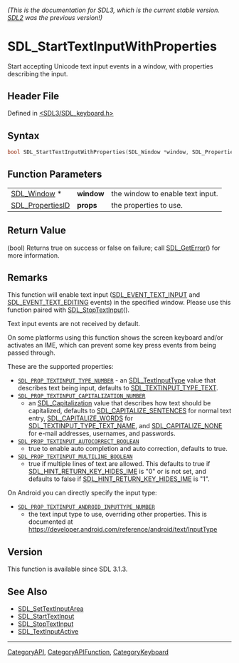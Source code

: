 ###### (This is the documentation for SDL3, which is the current stable version. [SDL2](https://wiki.libsdl.org/SDL2/) was the previous version!)
# SDL_StartTextInputWithProperties

Start accepting Unicode text input events in a window, with properties describing the input.

## Header File

Defined in [<SDL3/SDL_keyboard.h>](https://github.com/libsdl-org/SDL/blob/main/include/SDL3/SDL_keyboard.h)

## Syntax

```c
bool SDL_StartTextInputWithProperties(SDL_Window *window, SDL_PropertiesID props);
```

## Function Parameters

|                                      |            |                                  |
| ------------------------------------ | ---------- | -------------------------------- |
| [SDL_Window](SDL_Window) *           | **window** | the window to enable text input. |
| [SDL_PropertiesID](SDL_PropertiesID) | **props**  | the properties to use.           |

## Return Value

(bool) Returns true on success or false on failure; call
[SDL_GetError](SDL_GetError)() for more information.

## Remarks

This function will enable text input
([SDL_EVENT_TEXT_INPUT](SDL_EVENT_TEXT_INPUT) and
[SDL_EVENT_TEXT_EDITING](SDL_EVENT_TEXT_EDITING) events) in the specified
window. Please use this function paired with
[SDL_StopTextInput](SDL_StopTextInput)().

Text input events are not received by default.

On some platforms using this function shows the screen keyboard and/or
activates an IME, which can prevent some key press events from being passed
through.

These are the supported properties:

- [`SDL_PROP_TEXTINPUT_TYPE_NUMBER`](SDL_PROP_TEXTINPUT_TYPE_NUMBER) - an
  [SDL_TextInputType](SDL_TextInputType) value that describes text being
  input, defaults to [SDL_TEXTINPUT_TYPE_TEXT](SDL_TEXTINPUT_TYPE_TEXT).
- [`SDL_PROP_TEXTINPUT_CAPITALIZATION_NUMBER`](SDL_PROP_TEXTINPUT_CAPITALIZATION_NUMBER)
  - an [SDL_Capitalization](SDL_Capitalization) value that describes how
  text should be capitalized, defaults to
  [SDL_CAPITALIZE_SENTENCES](SDL_CAPITALIZE_SENTENCES) for normal text
  entry, [SDL_CAPITALIZE_WORDS](SDL_CAPITALIZE_WORDS) for
  [SDL_TEXTINPUT_TYPE_TEXT_NAME](SDL_TEXTINPUT_TYPE_TEXT_NAME), and
  [SDL_CAPITALIZE_NONE](SDL_CAPITALIZE_NONE) for e-mail addresses,
  usernames, and passwords.
- [`SDL_PROP_TEXTINPUT_AUTOCORRECT_BOOLEAN`](SDL_PROP_TEXTINPUT_AUTOCORRECT_BOOLEAN)
  - true to enable auto completion and auto correction, defaults to true.
- [`SDL_PROP_TEXTINPUT_MULTILINE_BOOLEAN`](SDL_PROP_TEXTINPUT_MULTILINE_BOOLEAN)
  - true if multiple lines of text are allowed. This defaults to true if
  [SDL_HINT_RETURN_KEY_HIDES_IME](SDL_HINT_RETURN_KEY_HIDES_IME) is "0" or
  is not set, and defaults to false if
  [SDL_HINT_RETURN_KEY_HIDES_IME](SDL_HINT_RETURN_KEY_HIDES_IME) is "1".

On Android you can directly specify the input type:

- [`SDL_PROP_TEXTINPUT_ANDROID_INPUTTYPE_NUMBER`](SDL_PROP_TEXTINPUT_ANDROID_INPUTTYPE_NUMBER)
  - the text input type to use, overriding other properties. This is
  documented at
  https://developer.android.com/reference/android/text/InputType

## Version

This function is available since SDL 3.1.3.

## See Also

- [SDL_SetTextInputArea](SDL_SetTextInputArea)
- [SDL_StartTextInput](SDL_StartTextInput)
- [SDL_StopTextInput](SDL_StopTextInput)
- [SDL_TextInputActive](SDL_TextInputActive)

----
[CategoryAPI](CategoryAPI), [CategoryAPIFunction](CategoryAPIFunction), [CategoryKeyboard](CategoryKeyboard)

